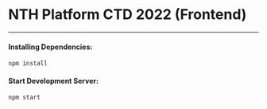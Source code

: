 # NTH Platform CTD 2022 (Frontend)

---
#### Installing Dependencies:
```
npm install
```
#### Start Development Server:
```
npm start
```
